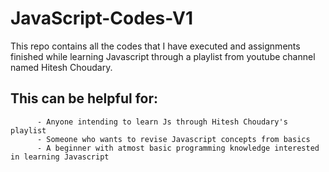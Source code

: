 # JavaScript-Codes-V1

This repo contains all the codes that I have executed and assignments finished while learning Javascript
through a playlist from youtube channel named Hitesh Choudary.

## This can be helpful for: ##
          - Anyone intending to learn Js through Hitesh Choudary's playlist 
          - Someone who wants to revise Javascript concepts from basics 
          - A beginner with atmost basic programming knowledge interested in learning Javascript
